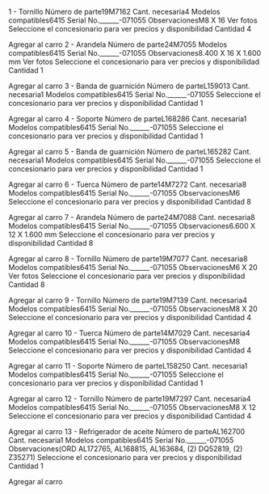 1 -
Tornillo
Número de parte19M7162
Cant. necesaria4
Modelos compatibles6415
Serial No.______-071055
ObservacionesM8 X 16
Ver fotos
Seleccione el concesionario para ver precios y disponibilidad
Cantidad
4

Agregar al carro
2 -
Arandela
Número de parte24M7055
Modelos compatibles6415
Serial No.______-071055
Observaciones8.400 X 16 X 1.600 mm
Ver fotos
Seleccione el concesionario para ver precios y disponibilidad
Cantidad
1

Agregar al carro
3 -
Banda de guarnición
Número de parteL159013
Cant. necesaria1
Modelos compatibles6415
Serial No.______-071055
Seleccione el concesionario para ver precios y disponibilidad
Cantidad
1

Agregar al carro
4 -
Soporte
Número de parteL168286
Cant. necesaria1
Modelos compatibles6415
Serial No.______-071055
Seleccione el concesionario para ver precios y disponibilidad
Cantidad
1

Agregar al carro
5 -
Banda de guarnición
Número de parteL165282
Cant. necesaria1
Modelos compatibles6415
Serial No.______-071055
Seleccione el concesionario para ver precios y disponibilidad
Cantidad
1

Agregar al carro
6 -
Tuerca
Número de parte14M7272
Cant. necesaria8
Modelos compatibles6415
Serial No.______-071055
ObservacionesM6
Seleccione el concesionario para ver precios y disponibilidad
Cantidad
8

Agregar al carro
7 -
Arandela
Número de parte24M7088
Cant. necesaria8
Modelos compatibles6415
Serial No.______-071055
Observaciones6.600 X 12 X 1.600 mm
Seleccione el concesionario para ver precios y disponibilidad
Cantidad
8

Agregar al carro
8 -
Tornillo
Número de parte19M7077
Cant. necesaria8
Modelos compatibles6415
Serial No.______-071055
ObservacionesM6 X 20
Ver fotos
Seleccione el concesionario para ver precios y disponibilidad
Cantidad
8

Agregar al carro
9 -
Tornillo
Número de parte19M7139
Cant. necesaria4
Modelos compatibles6415
Serial No.______-071055
ObservacionesM8 X 20
Seleccione el concesionario para ver precios y disponibilidad
Cantidad
4

Agregar al carro
10 -
Tuerca
Número de parte14M7029
Cant. necesaria4
Modelos compatibles6415
Serial No.______-071055
ObservacionesM8
Seleccione el concesionario para ver precios y disponibilidad
Cantidad
4

Agregar al carro
11 -
Soporte
Número de parteL158250
Cant. necesaria1
Modelos compatibles6415
Serial No.______-071055
Seleccione el concesionario para ver precios y disponibilidad
Cantidad
1

Agregar al carro
12 -
Tornillo
Número de parte19M7297
Cant. necesaria4
Modelos compatibles6415
Serial No.______-071055
ObservacionesM8 X 12
Seleccione el concesionario para ver precios y disponibilidad
Cantidad
4

Agregar al carro
13 -
Refrigerador de aceite
Número de parteAL162700
Cant. necesaria1
Modelos compatibles6415
Serial No.______-071055
Observaciones(ORD AL172765, AL168815, AL163684, (2) DQ52819, (2) Z35271)
Seleccione el concesionario para ver precios y disponibilidad
Cantidad
1

Agregar al carro